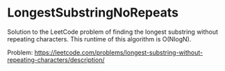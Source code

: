 # LongestSubstringNoRepeats

Solution to the LeetCode problem of finding the longest substring without repeating characters. This runtime of this algorithm is O(NlogN).

Problem: https://leetcode.com/problems/longest-substring-without-repeating-characters/description/